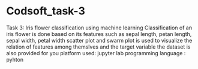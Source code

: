 # Codsoft_task-3
Task 3: Iris flower classification using machine learning
Classification of an iris flower is done based on its features such as sepal length, petan length, sepal width, petal width
scatter plot and swarm plot is used to visualize the relation of features among themslves and the target variable
the dataset is also provided for you
platform used: jupyter lab
programming language : pyhton
